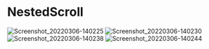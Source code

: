 # NestedScroll



![Screenshot_20220306-140225](https://user-images.githubusercontent.com/40203432/156920473-988edfea-cccb-44cc-9331-fd8dc533bd90.png)
![Screenshot_20220306-140230](https://user-images.githubusercontent.com/40203432/156920474-474fe81f-4b9b-404c-89df-c1931d0d9bf3.png)
![Screenshot_20220306-140238](https://user-images.githubusercontent.com/40203432/156920476-16d2dc9c-bd48-4283-b128-da1f3b76d980.png)
![Screenshot_20220306-140244](https://user-images.githubusercontent.com/40203432/156920477-15e2a896-0090-42d0-974a-12fefb662650.png)
